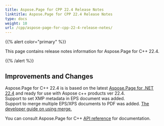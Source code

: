 ```yaml
---
title: Aspose.Page for CPP 22.4 Release Notes 
linktitle: Aspose.Page for CPP 22.4 Release Notes
type: docs
weight: 10
url: /cpp/aspose-page-for-cpp-22-4-release-notes/
---
```


{{% alert color="primary" %}}

This page contains release notes information for Aspose.Page for C++ 22.4.

{{% /alert %}}
## **Improvements and Changes**

Aspose.Page for C++ 22.4 is is based on the latest [Aspose.Page for .NET 22.4](/page/net/aspose-page-for-net-22-4-release-notes/) and ready for use with Aspose c++ products ver 22.4.
<br>Support to set XMP metadata in EPS document was added.
<br>Support to merge multiple EPS/XPS documents to PDF was added. [The developer guide on using merge.](/page/cpp/merge/)


You can consult Aspose.Page for C++ [API reference](https://apireference.aspose.com/cpp/page/) for documentation.
